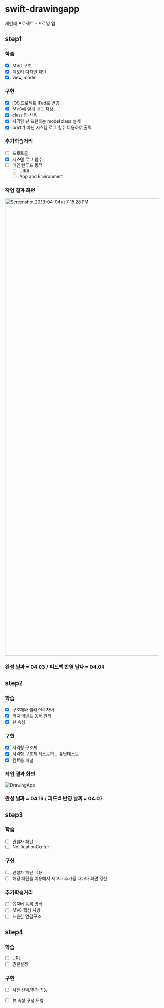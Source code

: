 # swift-drawingapp
세번째 프로젝트 - 드로잉 앱

## step1

### 학습
- [x] MVC 구조
- [x] 팩토리 디자인 패턴
- [x] view, model

### 구현
- [x] iOS 프로젝트 iPad로 변경
- [x] MVC에 맞게 코드 작성
- [x] class 만 사용
- [x] 사각형 뷰 표현하는 model class 설계
- [x] print가 아닌 시스템 로그 함수 이용하여 출력

### 추가학습거리
- [ ] 프로토콜
- [x] 시스템 로그 함수
- [ ] 메인 런루프 동작
    - [ ] UIKit
    - [ ] App and Environment

### 작업 결과 화면
<img width="1490" alt="Screenshot 2023-04-04 at 7 15 28 PM" src="https://user-images.githubusercontent.com/57861751/229761580-e9b76ec4-4e7f-4c70-a535-8b5ef5f93fc8.png">

### 완성 날짜 = 04.03 / 피드백 반영 날짜 = 04.04

## step2

### 학습
- [x] 구조체와 클래스의 차이
- [x] 터치 이벤트 동작 원리
- [x] 뷰 속성

### 구현
- [x] 사각형 구조체
- [x] 사각형 구조체 테스트하는 유닛테스트
- [x] 컨트롤 패널

### 작업 결과 화면
![DrawingApp](https://user-images.githubusercontent.com/57861751/232308122-5caa4503-53ef-4fb7-85e3-ad586abcbc6d.gif)

### 완성 날짜 = 04.16 / 피드백 반영 날짜 = 04.07


## step3
### 학습
- [ ] 관찰자 패턴
- [ ] NotificationCenter
### 구현
- [ ] 관찰자 패턴 적용
- [ ] 해당 패턴을 이용해서 재고가 추가될 때마다 화면 갱신
### 추가학습거리
- [ ] 옵저버 등록 방식
- [ ] MVC 핵심 사항
- [ ] 느슨한 연결구조
## step4
### 학습
- [ ] URL
- [ ] 권한설정
### 구현
- [ ] 사진 선택/추가 기능
- [ ] 뷰 속성 구성 모델

